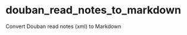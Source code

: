douban_read_notes_to_markdown
=============================

Convert Douban read notes (xml) to Markdown
